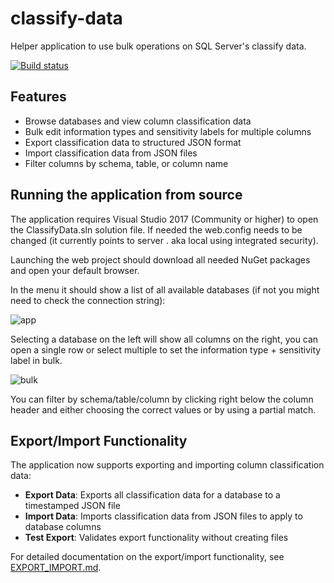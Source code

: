 # classify-data
Helper application to use bulk operations on SQL Server's classify data.

[![Build status](https://ci.appveyor.com/api/projects/status/i75otcm0sefnd87h?svg=true)](https://ci.appveyor.com/project/SteveHansen/classify-data)

## Features

- Browse databases and view column classification data
- Bulk edit information types and sensitivity labels for multiple columns
- Export classification data to structured JSON format
- Import classification data from JSON files
- Filter columns by schema, table, or column name

## Running the application from source

The application requires Visual Studio 2017 (Community or higher) to open the ClassifyData.sln solution file. If needed the web.config needs to be changed (it currently points to server . aka local using integrated security).

Launching the web project should download all needed NuGet packages and open your default browser.

In the menu it should show a list of all available databases (if not you might need to check the connection string):

![app](app.png)

Selecting a database on the left will show all columns on the right, you can open a single row or select multiple to set the information type + sensitivity label in bulk.

![bulk](bulk.png)

You can filter by schema/table/column by clicking right below the column header and either choosing the correct values or by using a partial match.

## Export/Import Functionality

The application now supports exporting and importing column classification data:

- **Export Data**: Exports all classification data for a database to a timestamped JSON file
- **Import Data**: Imports classification data from JSON files to apply to database columns
- **Test Export**: Validates export functionality without creating files

For detailed documentation on the export/import functionality, see [EXPORT_IMPORT.md](EXPORT_IMPORT.md).
